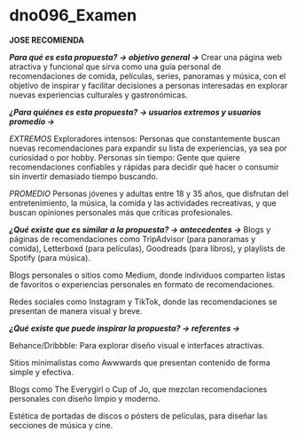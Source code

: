 # dno096_Examen
**JOSE RECOMIENDA**

__*Para qué es esta propuesta? → objetivo general →*__ 
Crear una página web atractiva y funcional que sirva como una guía personal de recomendaciones de comida, películas, series, panoramas y música, con el objetivo de inspirar y facilitar decisiones a personas interesadas en explorar nuevas experiencias culturales y gastronómicas. 

__*¿Para quiénes es esta propuesta? → usuarios extremos y usuarios promedio →*__ 

*EXTREMOS*
Exploradores intensos: Personas que constantemente buscan nuevas recomendaciones para expandir su lista de experiencias, ya sea por curiosidad o por hobby.
Personas sin tiempo: Gente que quiere recomendaciones confiables y rápidas para decidir qué hacer o consumir sin invertir demasiado tiempo buscando.

*PROMEDIO*
Personas jóvenes y adultas entre 18 y 35 años, que disfrutan del entretenimiento, la música, la comida y las actividades recreativas, y que buscan opiniones personales más que críticas profesionales.

__*¿Qué existe que es similar a la propuesta? → antecedentes →*__
Blogs y páginas de recomendaciones como TripAdvisor (para panoramas y comida), Letterboxd (para películas), Goodreads (para libros), y playlists de Spotify (para música).

Blogs personales o sitios como Medium, donde individuos comparten listas de favoritos o experiencias personales en formato de recomendaciones.

Redes sociales como Instagram y TikTok, donde las recomendaciones se presentan de manera visual y breve.

__*¿Qué existe que puede inspirar la propuesta? → referentes →*__

Behance/Dribbble: Para explorar diseño visual e interfaces atractivas.

Sitios minimalistas como Awwwards que presentan contenido de forma simple y efectiva.

Blogs como The Everygirl o Cup of Jo, que mezclan recomendaciones personales con diseño limpio y moderno.

Estética de portadas de discos o pósters de películas, para diseñar las secciones de música y cine.
